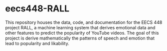 # eecs448-RALL
This repository houses the data, code, and documentation for the EECS 448 project  RALL, a machine learning system that derives emotional data and other features to predict the popularity of YouTube videos. The goal of this project is derive mathematically the patterns of speech and emotion that lead to popularity and likability.
